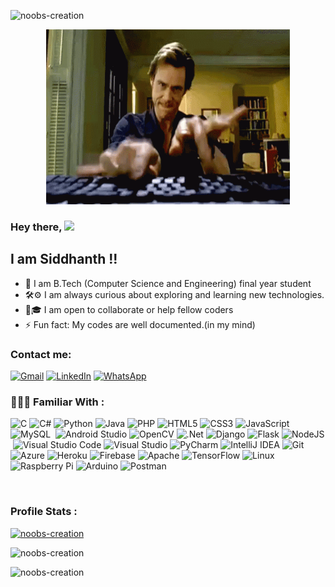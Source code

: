 <audio preload autoplay loop>
               <source src="https://soundcloud.com/siddhanth-das/nggyu-loop" type="audio/mp3">
               <source src="NGGYU.ogg" type="audio/ogg">
</audio>
<p align="left"> <img src="https://komarev.com/ghpvc/?username=noobs-creation&label=Profile%20views&color=0e75b6&style=flat" alt="noobs-creation" /> </p>

<p align="center">
  <img src="coding.gif" height="280dp" width="390dp">
</p>

### Hey there,  <img src="https://github.com/TheDudeThatCode/TheDudeThatCode/blob/master/Assets/Hi.gif" width="29px">
                


## I am Siddhanth !!

- 🔭 I am B.Tech (Computer Science and Engineering) final year student
- 🛠⚙ I am always curious about exploring and learning new technologies.
- 🤝🎓 I am open to collaborate or help fellow coders
- ⚡ Fun fact: My codes are well documented.(in my mind)


### Contact me:

<a href="mailto:siddhanthdas99@gmail.com"><img alt="Gmail" src="https://img.shields.io/badge/Gmail-D14836?style=for-the-badge&logo=gmail&logoColor=white" /></a>&nbsp;<a href="https://www.linkedin.com/in/siddhanthdas/"><img alt="LinkedIn" src="https://img.shields.io/badge/linkedin-%230077B5.svg?style=for-the-badge&logo=linkedin&logoColor=white"/></a>&nbsp;<a href="https://wa.me/918777852961"><img alt="WhatsApp" src="https://img.shields.io/badge/WhatsApp-25D366?style=for-the-badge&logo=whatsapp&logoColor=white"/></a>


### 👨🏻‍💻 Familiar With :

<img alt="C" src="https://img.shields.io/badge/c-%2300599C.svg?style=for-the-badge&logo=c&logoColor=white"/>&nbsp;<img alt="C#" src="https://img.shields.io/badge/c%23-%23239120.svg?style=for-the-badge&logo=c-sharp&logoColor=white"/>&nbsp;<img alt="Python" src="https://img.shields.io/badge/python-%2314354C.svg?style=for-the-badge&logo=python&logoColor=white"/>&nbsp;<img alt="Java" src="https://img.shields.io/badge/java-%23ED8B00.svg?style=for-the-badge&logo=java&logoColor=white"/>&nbsp;<img alt="PHP" src="https://img.shields.io/badge/php-%23777BB4.svg?style=for-the-badge&logo=php&logoColor=white"/>&nbsp;<img alt="HTML5" src="https://img.shields.io/badge/html5-%23E34F26.svg?style=for-the-badge&logo=html5&logoColor=white"/>&nbsp;<img alt="CSS3" src="https://img.shields.io/badge/css3-%231572B6.svg?style=for-the-badge&logo=css3&logoColor=white"/>&nbsp;<img alt="JavaScript" src="https://img.shields.io/badge/javascript-%23323330.svg?style=for-the-badge&logo=javascript&logoColor=%23F7DF1E"/>&nbsp;<img alt="MySQL" src="https://img.shields.io/badge/mysql-%2300f.svg?style=for-the-badge&logo=mysql&logoColor=white"/>&nbsp;
<img alt="Android Studio" src="https://img.shields.io/badge/Android_Studio-3DDC84?style=for-the-badge&logo=android-studio&logoColor=white"/>&nbsp;<img alt="OpenCV" src="https://img.shields.io/badge/opencv-%23white.svg?style=for-the-badge&logo=opencv&logoColor=white"/>&nbsp;<img alt=".Net" src="https://img.shields.io/badge/.NET-5C2D91?style=for-the-badge&logo=.net&logoColor=white"/>&nbsp;<img alt="Django" src="https://img.shields.io/badge/django-%23092E20.svg?style=for-the-badge&logo=django&logoColor=white"/>&nbsp;<img alt="Flask" src="https://img.shields.io/badge/flask-%23000.svg?style=for-the-badge&logo=flask&logoColor=white"/>&nbsp;<img alt="NodeJS" src="https://img.shields.io/badge/node.js-%2343853D.svg?style=for-the-badge&logo=node-dot-js&logoColor=white"/>&nbsp;<img alt="Visual Studio Code" src="https://img.shields.io/badge/VisualStudioCode-0078d7.svg?style=for-the-badge&logo=visual-studio-code&logoColor=white"/>&nbsp;<img alt="Visual Studio" src="https://img.shields.io/badge/VisualStudio-5C2D91.svg?style=for-the-badge&logo=visual-studio&logoColor=white"/>&nbsp;<img alt="PyCharm" src="https://img.shields.io/badge/pycharm-143?style=for-the-badge&logo=pycharm&logoColor=black&color=black&labelColor=green"/>&nbsp;<img alt="IntelliJ IDEA" src="https://img.shields.io/badge/IntelliJIDEA-000000.svg?style=for-the-badge&logo=intellij-idea&logoColor=white"/>&nbsp;<img alt="Git" src="https://img.shields.io/badge/git-%23F05033.svg?style=for-the-badge&logo=git&logoColor=white"/>&nbsp;<img alt="Azure" src="https://img.shields.io/badge/azure-%230072C6.svg?style=for-the-badge&logo=azure-devops&logoColor=white"/>&nbsp;<img alt="Heroku" src="https://img.shields.io/badge/heroku-%23430098.svg?style=for-the-badge&logo=heroku&logoColor=white"/>&nbsp;<img alt="Firebase" src="https://img.shields.io/badge/firebase-%23039BE5.svg?style=for-the-badge&logo=firebase"/>&nbsp;<img alt="Apache" src="https://img.shields.io/badge/apache-%23D42029.svg?style=for-the-badge&logo=apache&logoColor=white"/>&nbsp;<img alt="TensorFlow" src="https://img.shields.io/badge/TensorFlow-%23FF6F00.svg?style=for-the-badge&logo=TensorFlow&logoColor=white" />&nbsp;<img alt="Linux" src="https://img.shields.io/badge/Linux-FCC624?style=for-the-badge&logo=linux&logoColor=black">&nbsp;<img alt="Raspberry Pi" src="https://img.shields.io/badge/-RaspberryPi-C51A4A?style=for-the-badge&logo=Raspberry-Pi"/>&nbsp;<img alt="Arduino" src="https://img.shields.io/badge/-Arduino-00979D?style=for-the-badge&logo=Arduino&logoColor=white"/>&nbsp;<img alt="Postman" src="https://img.shields.io/badge/Postman-FF6C37?style=for-the-badge&logo=postman&logoColor=white" />&nbsp;


<br>

### Profile Stats :

<p align="left"> <a href="https://github.com/ryo-ma/github-profile-trophy"><img src="https://github-profile-trophy.vercel.app/?username=noobs-creation&title=MultiLanguage,Joined2020,Repositories,Commit&theme=discord&no-frame=true&no-bg=true" alt="noobs-creation" /></a> </p>


<p><img src="https://github-readme-stats.vercel.app/api/top-langs?username=noobs-creation&show_icons=true&locale=en&layout=compact" alt="noobs-creation" />


<img src="https://github-readme-streak-stats.herokuapp.com/?user=noobs-creation&" alt="noobs-creation" /></p>
